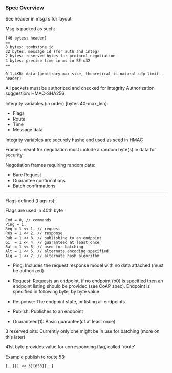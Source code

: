 
### Spec Overview ###
See header in msg.rs for layout

Msg is packed as such:

```
[46 bytes: header]
==
8 bytes: tombstone id
32 bytes: message id (for auth and integ)
2 bytes: reserved bytes for protocol negotiation
4 bytes: precise time in ms in BE u32
==

0-1.4KB: data (arbitrary max size, theoretical is natural udp limit - header)

```

All packets must be authorized and checked for integrity
Authorization suggestion: HMAC-SHA256

Integrity variables (in order) [bytes 40-max_len]:
- Flags
- Route
- Time
- Message data

Integrity variables are securely hashe and used as seed in HMAC

Frames meant for negotiation must include a random byte(s) in data for security

Negotiation frames requiring random data:
- Bare Request
- Guarantee confirmations
- Batch confirmations

---


Flags defined (flags.rs):

Flags are used in 40th byte

```
Cmd = 0, // commands
Ping = 1,
Req = 1 << 1, // request
Res = 1 << 2, // response
Pub = 1 << 3, // publishing to an endpoint
G1  = 1 << 4, // guaranteed at least once
Bat = 1 << 5, // used for batching
Alt = 1 << 6, // alternate encoding specified
Alg = 1 << 7, // alternate hash algorithm

```
		
- Ping: Includes the request response model with no data attached (must be authorized)

- Request: Requests an endpoint, if no endpoint (b0) is specified then an endpoint listing should be provided (see CoAP spec). Endpoint is specified in following byte, by byte value

- Response: The endpoint state, or listing all endpoints

- Publish: Publishes to an endpoint

- Guaranteed(1): Basic guarantee(of at least once)

3 reserved bits: Currently only one might be in use for batching (more on this later)


41st byte provides value for corresponding flag, called 'route'


Example publish to route 53:

```
[..][1 << 3][053][..]

```

